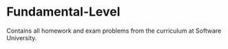 # Fundamental-Level
Contains all homework and exam problems from the curriculum at Software University.
